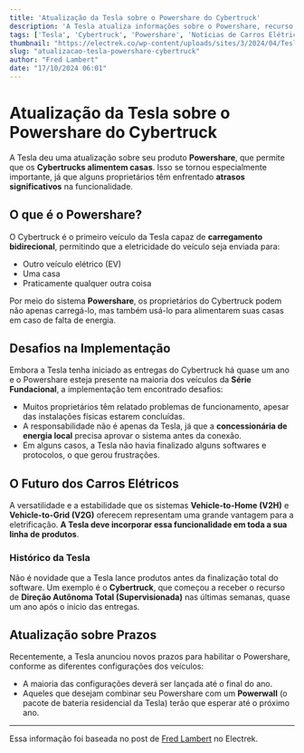 ```yaml
---
title: 'Atualização da Tesla sobre o Powershare do Cybertruck'
description: 'A Tesla atualiza informações sobre o Powershare, recurso que permite ao Cybertruck alimentar casas durante emergências.'
tags: ['Tesla', 'Cybertruck', 'Powershare', 'Notícias de Carros Elétricos']
thumbnail: "https://electrek.co/wp-content/uploads/sites/3/2024/04/Tesla-Cybertruck-Powershare-installation.jpg?quality=82&strip=all&w=1600"
slug: "atualizacao-tesla-powershare-cybertruck"
author: "Fred Lambert"
date: "17/10/2024 06:01"
---
```


# Atualização da Tesla sobre o Powershare do Cybertruck

A Tesla deu uma atualização sobre seu produto **Powershare**, que permite que os **Cybertrucks alimentem casas**. Isso se tornou especialmente importante, já que alguns proprietários têm enfrentado **atrasos significativos** na funcionalidade.

## O que é o Powershare?

O Cybertruck é o primeiro veículo da Tesla capaz de **carregamento bidirecional**, permitindo que a eletricidade do veículo seja enviada para:
- Outro veículo elétrico (EV)
- Uma casa
- Praticamente qualquer outra coisa

Por meio do sistema **Powershare**, os proprietários do Cybertruck podem não apenas carregá-lo, mas também usá-lo para alimentarem suas casas em caso de falta de energia.

## Desafios na Implementação

Embora a Tesla tenha iniciado as entregas do Cybertruck há quase um ano e o Powershare esteja presente na maioria dos veículos da **Série Fundacional**, a implementação tem encontrado desafios:
- Muitos proprietários têm relatado problemas de funcionamento, apesar das instalações físicas estarem concluídas.
- A responsabilidade não é apenas da Tesla, já que a **concessionária de energia local** precisa aprovar o sistema antes da conexão.
- Em alguns casos, a Tesla não havia finalizado alguns softwares e protocolos, o que gerou frustrações.

## O Futuro dos Carros Elétricos

A versatilidade e a estabilidade que os sistemas **Vehicle-to-Home (V2H)** e **Vehicle-to-Grid (V2G)** oferecem representam uma grande vantagem para a eletrificação. **A Tesla deve incorporar essa funcionalidade em toda a sua linha de produtos**.

### Histórico da Tesla

Não é novidade que a Tesla lance produtos antes da finalização total do software. Um exemplo é o **Cybertruck**, que começou a receber o recurso de **Direção Autônoma Total (Supervisionada)** nas últimas semanas, quase um ano após o início das entregas.

## Atualização sobre Prazos

Recentemente, a Tesla anunciou novos prazos para habilitar o Powershare, conforme as diferentes configurações dos veículos:
- A maioria das configurações deverá ser lançada até o final do ano.
- Aqueles que desejam combinar seu Powershare com um **Powerwall** (o pacote de bateria residencial da Tesla) terão que esperar até o próximo ano.

----
Essa informação foi baseada no post de [Fred Lambert](https://electrek.co/2024/10/16/tesla-gives-an-update-on-powershare-cybertruck-powering-your-house/) no Electrek.